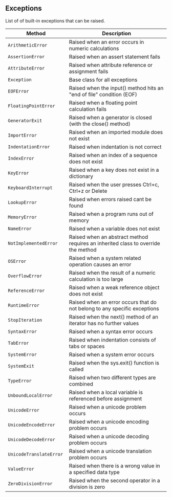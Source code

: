 ## Exceptions
List of of built-in exceptions that can be raised.

Method | Description
--- | ---
`ArithmeticError ` | Raised when an error occurs in numeric calculations
`AssertionError ` | Raised when an assert statement fails
`AttributeError ` | Raised when attribute reference or assignment fails
`Exception ` | Base class for all exceptions
`EOFError ` | Raised when the input() method hits an "end of file" condition (EOF)
`FloatingPointError ` | Raised when a floating point calculation fails
`GeneratorExit ` | Raised when a generator is closed (with the close() method)
`ImportError ` | Raised when an imported module does not exist
`IndentationError ` | Raised when indentation is not correct
`IndexError ` | Raised when an index of a sequence does not exist
`KeyError ` | Raised when a key does not exist in a dictionary
`KeyboardInterrupt ` | Raised when the user presses Ctrl+c, Ctrl+z or Delete
`LookupError ` | Raised when errors raised cant be found
`MemoryError ` | Raised when a program runs out of memory
`NameError ` | Raised when a variable does not exist
`NotImplementedError ` | Raised when an abstract method requires an inherited class to override the method
`OSError ` | Raised when a system related operation causes an error
`OverflowError ` | Raised when the result of a numeric calculation is too large
`ReferenceError ` | Raised when a weak reference object does not exist
`RuntimeError ` | Raised when an error occurs that do not belong to any specific exceptions
`StopIteration ` | Raised when the next() method of an iterator has no further values
`SyntaxError ` | Raised when a syntax error occurs
`TabError ` | Raised when indentation consists of tabs or spaces
`SystemError ` | Raised when a system error occurs
`SystemExit ` | Raised when the sys.exit() function is called
`TypeError ` | Raised when two different types are combined
`UnboundLocalError ` | Raised when a local variable is referenced before assignment
`UnicodeError ` | Raised when a unicode problem occurs
`UnicodeEncodeError ` | Raised when a unicode encoding problem occurs
`UnicodeDecodeError ` | Raised when a unicode decoding problem occurs
`UnicodeTranslateError ` | Raised when a unicode translation problem occurs
`ValueError ` | Raised when there is a wrong value in a specified data type
`ZeroDivisionError ` | Raised when the second operator in a division is zero
